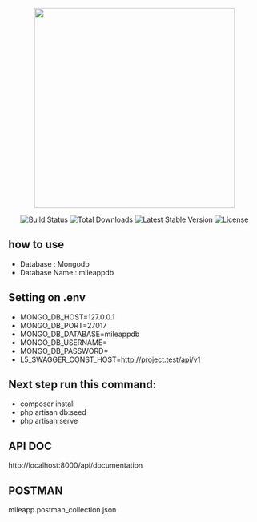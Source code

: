 <p align="center"><a href="https://laravel.com" target="_blank"><img src="https://raw.githubusercontent.com/laravel/art/master/logo-lockup/5%20SVG/2%20CMYK/1%20Full%20Color/laravel-logolockup-cmyk-red.svg" width="400"></a></p>

<p align="center">
<a href="https://travis-ci.org/laravel/framework"><img src="https://travis-ci.org/laravel/framework.svg" alt="Build Status"></a>
<a href="https://packagist.org/packages/laravel/framework"><img src="https://img.shields.io/packagist/dt/laravel/framework" alt="Total Downloads"></a>
<a href="https://packagist.org/packages/laravel/framework"><img src="https://img.shields.io/packagist/v/laravel/framework" alt="Latest Stable Version"></a>
<a href="https://packagist.org/packages/laravel/framework"><img src="https://img.shields.io/packagist/l/laravel/framework" alt="License"></a>
</p>

## how to use
- Database : Mongodb
- Database Name : mileappdb

## Setting on .env
- MONGO_DB_HOST=127.0.0.1  
- MONGO_DB_PORT=27017  
- MONGO_DB_DATABASE=mileappdb  
- MONGO_DB_USERNAME=  
- MONGO_DB_PASSWORD=  
- L5_SWAGGER_CONST_HOST=http://project.test/api/v1

## Next step run this command:
- composer install
- php artisan db:seed
- php artisan serve

## API DOC
http://localhost:8000/api/documentation

## POSTMAN
mileapp.postman_collection.json

